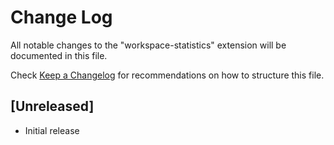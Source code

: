 # Change Log

All notable changes to the "workspace-statistics" extension will be documented in this file.

Check [Keep a Changelog](http://keepachangelog.com/) for recommendations on how to structure this file.

## [Unreleased]

- Initial release
